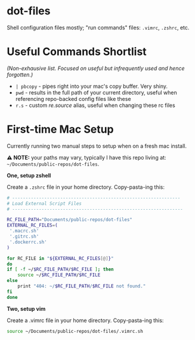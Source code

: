 # dot-files
Shell configuration files mostly; "run commands" files: `.vimrc`, `.zshrc`, etc.

# Useful Commands Shortlist
_(Non-exhausive list. Focused on useful but infrequently used and hence forgotten.)_

* `| pbcopy` - pipes right into your mac's copy buffer. Very shiny.
* `pwd` - results in the full path of your current directory, useful when referencing repo-backed config files like these
* `r.s` - custom _re.source_ alias, useful when changing these rc files

# First-time Mac Setup
Currently running two manual steps to setup when on a fresh mac install.

**:warning: NOTE:** your paths may vary, typically I have this repo living at: `~/Documents/public-repos/dot-files`.

**One, setup zshell**

Create a `.zshrc` file in your home directory. Copy-pasta-ing this:

```sh
# ---------------------------------------------------------------
# Load External Script Files
# ----------------------------------------------------------------

RC_FILE_PATH="Documents/public-repos/dot-files"
EXTERNAL_RC_FILES=(
 '.macrc.sh'
 '.gitrc.sh'
 '.dockerrc.sh'
)

for RC_FILE in "${EXTERNAL_RC_FILES[@]}"
do
if [ -f ~/$RC_FILE_PATH/$RC_FILE ]; then
    source ~/$RC_FILE_PATH/$RC_FILE
else
    print "404: ~/$RC_FILE_PATH/$RC_FILE not found."
fi
done
```

**Two, setup vim**

Create a .vimrc file in your home directory. Copy-pasta-ing this:

```sh
source ~/Documents/public-repos/dot-files/.vimrc.sh
```
